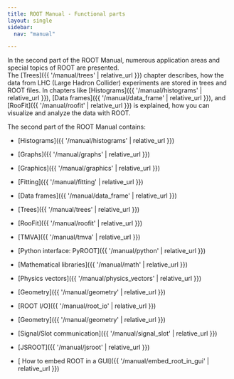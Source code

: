 ```yaml
---
title: ROOT Manual - Functional parts
layout: single
sidebar:
  nav: "manual"

---
```


In the second part of the ROOT Manual, numerous application areas and special topics of ROOT are presented.<br>
The [Trees]({{ '/manual/trees' | relative_url }}) chapter describes, how the data from LHC (Large Hadron Collider) experiments are stored in trees and ROOT files.
In chapters like [Histograms]({{ '/manual/histograms' | relative_url }}), [Data frames]({{ '/manual/data_frame' | relative_url }}), and [RooFit]({{ '/manual/roofit' | relative_url }}) is explained, how you can visualize and analyze the data with ROOT.

The second part of the ROOT Manual contains:

  - [Histograms]({{ '/manual/histograms' | relative_url }})

  - [Graphs]({{ '/manual/graphs' | relative_url }})

  - [Graphics]({{ '/manual/graphics' | relative_url }})

  - [Fitting]({{ '/manual/fitting' | relative_url }})

  - [Data frames]({{ '/manual/data_frame' | relative_url }})

  - [Trees]({{ '/manual/trees' | relative_url }})

  - [RooFit]({{ '/manual/roofit' | relative_url }})

  - [TMVA]({{ '/manual/tmva' | relative_url }})

  - [Python interface: PyROOT]({{ '/manual/python' | relative_url }})

  - [Mathematical libraries]({{ '/manual/math' | relative_url }})

  - [Physics vectors]({{ '/manual/physics_vectors' | relative_url }})

  - [Geometry]({{ '/manual/geometry' | relative_url }})

  - [ROOT I/O]({{ '/manual/root_io' | relative_url }})

  - [Geometry]({{ '/manual/geometry' | relative_url }})

  - [Signal/Slot communication]({{ '/manual/signal_slot' | relative_url }})

  - [JSROOT]({{ '/manual/jsroot' | relative_url }})

  - [ How to embed ROOT in a GUI]({{ '/manual/embed_root_in_gui' | relative_url }})
